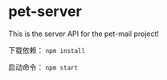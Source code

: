 # pet-server
This is the server API for the pet-mail project!

下载依赖： ```npm install```


启动命令： ```npm start```
